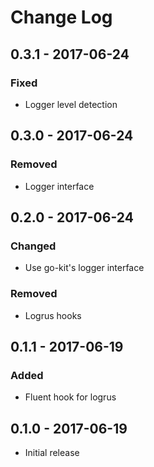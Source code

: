 # Change Log


## 0.3.1 - 2017-06-24

### Fixed

- Logger level detection


## 0.3.0 - 2017-06-24

### Removed

- Logger interface


## 0.2.0 - 2017-06-24

### Changed

- Use go-kit's logger interface

### Removed

- Logrus hooks


## 0.1.1 - 2017-06-19

### Added

- Fluent hook for logrus


## 0.1.0 - 2017-06-19

- Initial release
